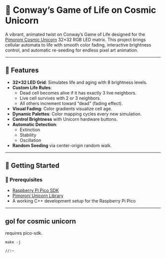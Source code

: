 # 🌌 Conway’s Game of Life on Cosmic Unicorn

A vibrant, animated twist on Conway’s Game of Life designed for the [Pimoroni Cosmic Unicorn](https://shop.pimoroni.com/products/cosmic-unicorn) 32×32 RGB LED matrix. This project brings cellular automata to life with smooth color fading, interactive brightness control, and automatic re-seeding for endless pixel art animation.

---

## 🧠 Features

- **32×32 LED Grid**: Simulates life and aging with 8 brightness levels.
- **Custom Life Rules**:
  - Dead cell becomes alive if it has exactly 3 live neighbors.
  - Live cell survives with 2 or 3 neighbors.
  - All others increment toward “dead” (fading effect).
- **Visual Fading**: Color gradients visualize cell age.
- **Dynamic Palettes**: Color mapping cycles every new simulation.
- **Control Brightness** with Unicorn hardware buttons.
- **Automatic Detection**:
  - Extinction
  - Stability
  - Oscillation
- **Random Seeding** via center-origin random walk.

---

## 🚀 Getting Started

### 🔧 Prerequisites

- [Raspberry Pi Pico SDK](https://github.com/raspberrypi/pico-sdk)
- [Pimoroni Unicorn Library](https://github.com/pimoroni/pimoroni-pico)
- A working C++ development setup for the Raspberry Pi Pico


----------------------------



## gol for cosmic unicorn

requires pico-sdk.


```
make -j
```



`//:~`
